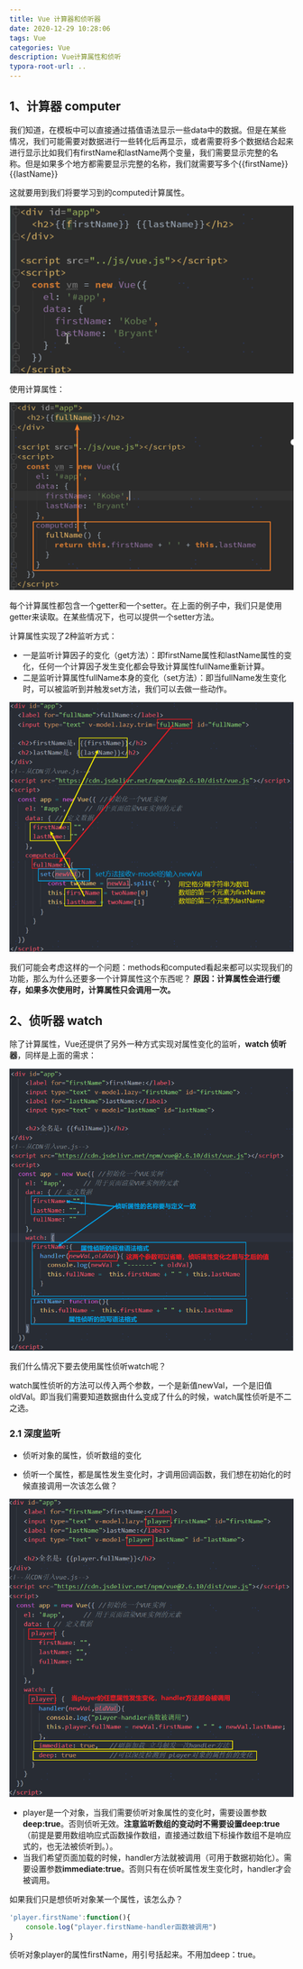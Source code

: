 ```yaml
---
title: Vue 计算器和侦听器
date: 2020-12-29 10:28:06
tags: Vue
categories: Vue
description: Vue计算属性和侦听
typora-root-url: ..
---
```


## 1、计算器 computer

我们知道，在模板中可以直接通过插值语法显示一些data中的数据。但是在某些情况，我们可能需要对数据进行一些转化后再显示，或者需要将多个数据结合起来进行显示比如我们有firstName和lastName两个变量，我们需要显示完整的名称。但是如果多个地方都需要显示完整的名称，我们就需要写多个{{firstName}} {{lastName}}

这就要用到我们将要学习到的computed计算属性。

![image-20201229104050193](/images/vue-04/image-20201229104050193.png)

使用计算属性：

![image-20201229104115633](/images/vue-04/image-20201229104115633.png)

每个计算属性都包含一个getter和一个setter。在上面的例子中，我们只是使用getter来读取。在某些情况下，也可以提供一个setter方法。

计算属性实现了2种监听方式：

- 一是监听计算因子的变化（get方法）：即firstName属性和lastName属性的变化，任何一个计算因子发生变化都会导致计算属性fullName重新计算。
- 二是监听计算属性fullName本身的变化（set方法）：即当fullName发生变化时，可以被监听到并触发set方法，我们可以去做一些动作。

![image-20201229105321541](/images/vue-04/image-20201229105321541.png)

我们可能会考虑这样的一个问题：methods和computed看起来都可以实现我们的功能，那么为什么还要多一个计算属性这个东西呢？
**原因：计算属性会进行缓存，如果多次使用时，计算属性只会调用一次。**



## 2、侦听器 watch 

除了计算属性，Vue还提供了另外一种方式实现对属性变化的监听，**watch   侦听器**，同样是上面的需求：

![image-20201229111846355](/images/vue-04/image-20201229111846355.png)

我们什么情况下要去使用属性侦听watch呢？

watch属性侦听的方法可以传入两个参数，一个是新值newVal，一个是旧值oldVal。即当我们需要知道数据由什么变成了什么的时候，watch属性侦听是不二之选。

### 2.1 深度监听

- 侦听对象的属性，侦听数组的变化

- 侦听一个属性，都是属性发生变化时，才调用回调函数，我们想在初始化的时候直接调用一次该怎么做？

  

![image-20201229120217272](/images/vue-04/image-20201229120217272.png)

- player是一个对象，当我们需要侦听对象属性的变化时，需要设置参数**deep:true**。否则侦听无效。**注意监听数组的变动时不需要设置deep:true**（前提是要用数组响应式函数操作数组，直接通过数组下标操作数组不是响应式的，也无法被侦听到。）。
- 当我们希望页面加载的时候，handler方法就被调用（可用于数据初始化）。需要设置参数**immediate:true**。否则只有在侦听属性发生变化时，handler才会被调用。

如果我们只是想侦听对象某一个属性，该怎么办？

```js
'player.firstName':function(){
    console.log("player.firstName-handler函数被调用")
}
```

侦听对象player的属性firstName，用引号括起来。不用加deep：true。